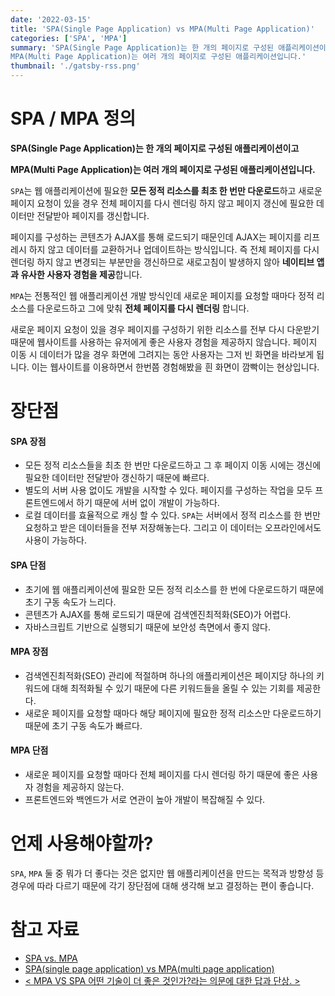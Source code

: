 ```yaml
---
date: '2022-03-15'
title: 'SPA(Single Page Application) vs MPA(Multi Page Application)'
categories: ['SPA', 'MPA']
summary: 'SPA(Single Page Application)는 한 개의 페이지로 구성된 애플리케이션이고
MPA(Multi Page Application)는 여러 개의 페이지로 구성된 애플리케이션입니다.'
thumbnail: './gatsby-rss.png'
---
```


# SPA / MPA 정의

**SPA(Single Page Application)는 한 개의 페이지로 구성된 애플리케이션이고**

**MPA(Multi Page Application)는 여러 개의 페이지로 구성된 애플리케이션입니다.**

`SPA`는 웹 애플리케이션에 필요한 **모든 정적 리소스를 최초 한 번만 다운로드**하고 새로운 페이지 요청이 있을 경우 전체 페이지를 다시 렌더링 하지 않고 페이지 갱신에 필요한 데이터만 전달받아 페이지를 갱신합니다.

페이지를 구성하는 콘텐츠가 AJAX를 통해 로드되기 때문인데 AJAX는 페이지를 리프레시 하지 않고 데이터를 교환하거나 업데이트하는 방식입니다. 즉 전체 페이지를 다시 렌더링 하지 않고 변경되는 부분만을 갱신하므로 새로고침이 발생하지 않아 **네이티브 앱과 유사한 사용자 경험을 제공**합니다.

`MPA`는 전통적인 웹 애플리케이션 개발 방식인데 새로운 페이지를 요청할 때마다 정적 리소스를 다운로드하고 그에 맞춰 **전체 페이지를 다시 렌더링** 합니다.

새로운 페이지 요청이 있을 경우 페이지를 구성하기 위한 리소스를 전부 다시 다운받기 때문에 웹사이트를 사용하는 유저에게 좋은 사용자 경험을 제공하지 않습니다. 페이지 이동 시 데이터가 많을 경우 화면에 그려지는 동안 사용자는 그저 빈 화면을 바라보게 됩니다. 이는 웹사이트를 이용하면서 한번쯤 경험해봤을 흰 화면이 깜빡이는 현상입니다.

# 장단점

#### SPA 장점

- 모든 정적 리소스들을 최초 한 번만 다운로드하고 그 후 페이지 이동 시에는 갱신에 필요한 데이터만 전달받아 갱신하기 때문에 빠르다.
- 별도의 서버 사용 없이도 개발을 시작할 수 있다. 페이지를 구성하는 작업을 모두 프론트엔드에서 하기 때문에 서버 없이 개발이 가능하다.
- 로컬 데이터를 효율적으로 캐싱 할 수 있다. `SPA`는 서버에서 정적 리소스를 한 번만 요청하고 받은 데이터들을 전부 저장해놓는다. 그리고 이 데이터는 오프라인에서도 사용이 가능하다.

#### SPA 단점

- 초기에 웹 애플리케이션에 필요한 모든 정적 리소스를 한 번에 다운로드하기 때문에 초기 구동 속도가 느리다.
- 콘텐츠가 AJAX를 통해 로드되기 때문에 검색엔진최적화(SEO)가 어렵다.
- 자바스크립트 기반으로 실행되기 때문에 보안성 측면에서 좋지 않다.

#### MPA 장점

- 검색엔진최적화(SEO) 관리에 적절하며 하나의 애플리케이션은 페이지당 하나의 키워드에 대해 최적화될 수 있기 때문에 다른 키워드들을 올릴 수 있는 기회를 제공한다.
- 새로운 페이지를 요청할 때마다 해당 페이지에 필요한 정적 리소스만 다운로드하기 때문에 초기 구동 속도가 빠르다.

#### MPA 단점

- 새로운 페이지를 요청할 때마다 전체 페이지를 다시 렌더링 하기 때문에 좋은 사용자 경험을 제공하지 않는다.
- 프론트엔드와 백엔드가 서로 연관이 높아 개발이 복잡해질 수 있다.

# 언제 사용해야할까?

`SPA`, `MPA` 둘 중 뭐가 더 좋다는 것은 없지만 웹 애플리케이션을 만드는 목적과 방향성 등 경우에 따라 다르기 때문에
각기 장단점에 대해 생각해 보고 결정하는 편이 좋습니다.

# 참고 자료

- [SPA vs. MPA](https://velog.io/@thms200/SPA-vs.-MPA)
- [SPA(single page application) vs MPA(multi page application)](https://m.blog.naver.com/PostView.naver?isHttpsRedirect=true&blogId=sthwin&logNo=221214109560)
- [< MPA VS SPA 어떤 기술이 더 좋은 것인가?라는 의문에 대한 답과 단상. >](https://velog.io/@minsu8834/%ED%94%84%EB%A1%A0%ED%8A%B8-%EA%B0%9C%EB%B0%9C%EC%9D%98-%EC%97%AD%EC%82%AC%EB%A5%BC-%ED%86%B5%ED%95%B4-%EC%82%B4%ED%8E%B4-%EB%B3%B8-SPA%EB%9E%80-%EB%AC%B4%EC%97%87%EC%9D%B8%EA%B0%80)
